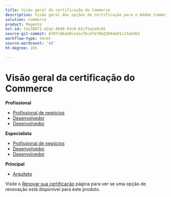 ```yaml
---
title: Visão geral da certificação do Commerce
description: Visão geral das opções de certificação para o Adobe Commerce
solution: Commerce
product: Magento
exl-id: 31e38071-d2a2-4b99-93c0-62cf5a2a9c03
source-git-commit: 6397c96ab0ce2ecf6cd7e70bd2044e01c23ab563
workflow-type: tm+mt
source-wordcount: '42'
ht-degree: 16%

---
```


# Visão geral da certificação do Commerce

**Profissional**

* [Profissional de negócios](/help/certifications/ac/ac-p-business.md) <!--AD0-E712-->
* [Desenvolvedor](/help/certifications/ac/ac-p-developer.md) <!--AD0-E717-->
* [Desenvolvedor](/help/certifications/ac/ac-p-fedeveloper.md) <!--AD0-E719-->

**Especialista**

* [Profissional de negócios](/help/certifications/ac/ac-e-business.md) <!--AD0-E708-->
* [Desenvolvedor](/help/certifications/ac/ac-e-developer.md) <!--AD0-E716-->
* [Desenvolvedor](/help/certifications/ac/ac-e-fedeveloper.md) <!--AD0-E710-->

**Principal**

* [Arquiteto](/help/certifications/ac/ac-m-architect.md) <!--AD0-E718-->

Visite o [Renovar sua certificação](/help/certifications/renew.md) página para ver se uma opção de renovação está disponível para este produto.
